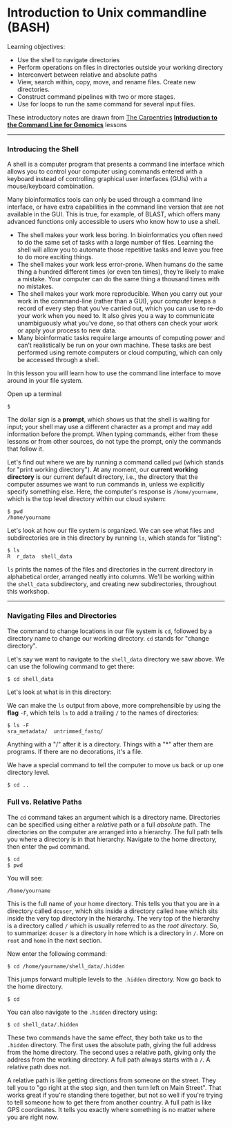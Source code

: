 # Introduction to Unix commandline (BASH)
Learning objectives:

- Use the shell to navigate directories
- Perform operations on files in directories outside your working directory
- Interconvert between relative and absolute paths
- View, search within, copy, move, and rename files. Create new directories.
- Construct command pipelines with two or more stages.
- Use for loops to run the same command for several input files.

These introductory notes are drawn from [The Carpentries](https://carpentries.org) **[Introduction to the Command Line for Genomics](https://datacarpentry.org/shell-genomics/)** lessons

---
### Introducing the Shell

A shell is a computer program that presents a command line interface which allows you to control your computer using commands entered with a keyboard instead of controlling graphical user interfaces (GUIs) with a mouse/keyboard combination.

Many bioinformatics tools can only be used through a command line interface, or have extra capabilities in the command line version that are not available in the GUI. This is true, for example, of BLAST, which offers many advanced functions only accessible to users who know how to use a shell.

- The shell makes your work less boring. In bioinformatics you often need to do the same set of tasks with a large number of files. Learning the shell will allow you to automate those repetitive tasks and leave you free to do more exciting things.
- The shell makes your work less error-prone. When humans do the same thing a hundred different times (or even ten times), they’re likely to make a mistake. Your computer can do the same thing a thousand times with no mistakes.
- The shell makes your work more reproducible. When you carry out your work in the command-line (rather than a GUI), your computer keeps a record of every step that you’ve carried out, which you can use to re-do your work when you need to. It also gives you a way to communicate unambiguously what you’ve done, so that others can check your work or apply your process to new data.
- Many bioinformatic tasks require large amounts of computing power and can’t realistically be run on your own machine. These tasks are best performed using remote computers or cloud computing, which can only be accessed through a shell.

In this lesson you will learn how to use the command line interface to move around in your file system.

Open up a terminal

~~~
$
~~~

The dollar sign is a **prompt**, which shows us that the shell is waiting for input;
your shell may use a different character as a prompt and may add information before
the prompt. When typing commands, either from these lessons or from other sources,
do not type the prompt, only the commands that follow it.

Let's find out where we are by running a command called `pwd`
(which stands for "print working directory").
At any moment, our **current working directory**
is our current default directory,
i.e.,
the directory that the computer assumes we want to run commands in,
unless we explicitly specify something else.
Here,
the computer's response is `/home/yourname`,
which is the top level directory within our cloud system:

~~~
$ pwd
/home/yourname
~~~


Let's look at how our file system is organized. We can see what files and subdirectories are in this directory by running `ls`,
which stands for "listing":

~~~
$ ls
R  r_data  shell_data
~~~


`ls` prints the names of the files and directories in the current directory in
alphabetical order,
arranged neatly into columns. 
We'll be working within the `shell_data` subdirectory, and creating new subdirectories, throughout this workshop.  

---
### Navigating Files and Directories

The command to change locations in our file system is `cd`, followed by a
directory name to change our working directory.
`cd` stands for "change directory".

Let's say we want to navigate to the `shell_data` directory we saw above.  We can
use the following command to get there:

~~~
$ cd shell_data
~~~

Let's look at what is in this directory:

We can make the `ls` output from above, more comprehensible by using the **flag** `-F`,
which tells `ls` to add a trailing `/` to the names of directories:

~~~
$ ls -F
sra_metadata/  untrimmed_fastq/
~~~

Anything with a "/" after it is a directory. Things with a "*" after them are programs. If
there are no decorations, it's a file.

We have a special command to tell the computer to move us back or up one directory level. 

~~~
$ cd ..
~~~

### Full vs. Relative Paths

The `cd` command takes an argument which is a directory
name. Directories can be specified using either a *relative* path or a
full *absolute* path. The directories on the computer are arranged into a
hierarchy. The full path tells you where a directory is in that
hierarchy. Navigate to the home directory, then enter the `pwd`
command.

~~~
$ cd  
$ pwd  
~~~

You will see: 

~~~
/home/yourname
~~~

This is the full name of your home directory. This tells you that you
are in a directory called `dcuser`, which sits inside a directory called
`home` which sits inside the very top directory in the hierarchy. The
very top of the hierarchy is a directory called `/` which is usually
referred to as the *root directory*. So, to summarize: `dcuser` is a
directory in `home` which is a directory in `/`. More on `root` and
`home` in the next section.

Now enter the following command:

~~~
$ cd /home/yourname/shell_data/.hidden
~~~

This jumps forward multiple levels to the `.hidden` directory. 
Now go back to the home directory. 

~~~
$ cd
~~~

You can also navigate to the `.hidden` directory using:

~~~
$ cd shell_data/.hidden
~~~

These two commands have the same effect, they both take us to the `.hidden` directory.
The first uses the absolute path, giving the full address from the home directory. The
second uses a relative path, giving only the address from the working directory. A full
path always starts with a `/`. A relative path does not.

A relative path is like getting directions from someone on the street. They tell you to
"go right at the stop sign, and then turn left on Main Street". That works great if
you're standing there together, but not so well if you're trying to tell someone how to
get there from another country. A full path is like GPS coordinates. It tells you exactly
where something is no matter where you are right now.

